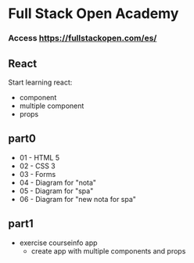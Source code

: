 # Full Stack Open Academy
### Access https://fullstackopen.com/es/

## React
Start learning react:
- component
- multiple component
- props

## part0
- 01 - HTML 5
- 02 - CSS 3
- 03 - Forms
- 04 - Diagram for "nota"
- 05 - Diagram for "spa"
- 06 - Diagram for "new nota for spa"

## part1
- exercise courseinfo app
    - create app with multiple components and props
